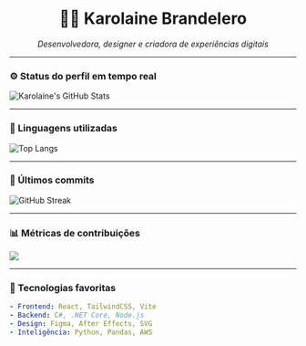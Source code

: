<h1 align="center">👩‍💻 Karolaine Brandelero</h1>
<p align="center">
  <em>Desenvolvedora, designer e criadora de experiências digitais</em>
</p>

---

### ⚙️ Status do perfil em tempo real

![Karolaine's GitHub Stats](https://github-readme-stats.vercel.app/api?username=bkarln&show_icons=true&theme=radical)

---

### 🚀 Linguagens utilizadas

![Top Langs](https://github-readme-stats.vercel.app/api/top-langs/?username=bkarln&layout=compact&theme=radical)

---

### 📝 Últimos commits

![GitHub Streak](https://github-readme-streak-stats.herokuapp.com/?user=bkarln&theme=radical)

---

### 📊 Métricas de contribuições

<img src="https://github-contribution-stats.vercel.app/api/?username=bkarln" />


---

### 🧠 Tecnologias favoritas

```yaml
- Frontend: React, TailwindCSS, Vite
- Backend: C#, .NET Core, Node.js
- Design: Figma, After Effects, SVG
- Inteligência: Python, Pandas, AWS
